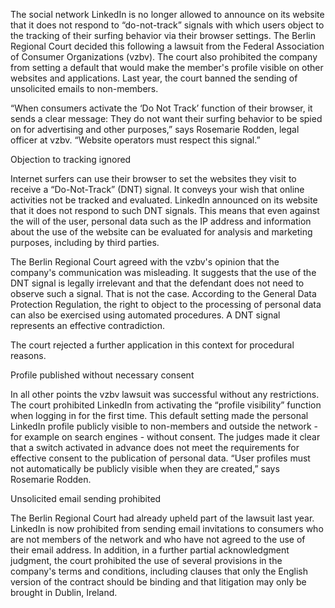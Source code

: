 The social network LinkedIn is no longer allowed to announce on its website that it does not respond to “do-not-track” signals with which users object to the tracking of their surfing behavior via their browser settings. The Berlin Regional Court decided this following a lawsuit from the Federal Association of Consumer Organizations (vzbv). The court also prohibited the company from setting a default that would make the member's profile visible on other websites and applications. Last year, the court banned the sending of unsolicited emails to non-members.

“When consumers activate the ‘Do Not Track’ function of their browser, it sends a clear message: They do not want their surfing behavior to be spied on for advertising and other purposes,” says Rosemarie Rodden, legal officer at vzbv. “Website operators must respect this signal.”

Objection to tracking ignored

Internet surfers can use their browser to set the websites they visit to receive a “Do-Not-Track” (DNT) signal. It conveys your wish that online activities not be tracked and evaluated. LinkedIn announced on its website that it does not respond to such DNT signals. This means that even against the will of the user, personal data such as the IP address and information about the use of the website can be evaluated for analysis and marketing purposes, including by third parties.

The Berlin Regional Court agreed with the vzbv's opinion that the company's communication was misleading. It suggests that the use of the DNT signal is legally irrelevant and that the defendant does not need to observe such a signal. That is not the case. According to the General Data Protection Regulation, the right to object to the processing of personal data can also be exercised using automated procedures. A DNT signal represents an effective contradiction.

The court rejected a further application in this context for procedural reasons.

Profile published without necessary consent

In all other points the vzbv lawsuit was successful without any restrictions. The court prohibited LinkedIn from activating the “profile visibility” function when logging in for the first time. This default setting made the personal LinkedIn profile publicly visible to non-members and outside the network - for example on search engines - without consent. The judges made it clear that a switch activated in advance does not meet the requirements for effective consent to the publication of personal data. “User profiles must not automatically be publicly visible when they are created,” says Rosemarie Rodden.

Unsolicited email sending prohibited

The Berlin Regional Court had already upheld part of the lawsuit last year. LinkedIn is now prohibited from sending email invitations to consumers who are not members of the network and who have not agreed to the use of their email address. In addition, in a further partial acknowledgment judgment, the court prohibited the use of several provisions in the company's terms and conditions, including clauses that only the English version of the contract should be binding and that litigation may only be brought in Dublin, Ireland.
